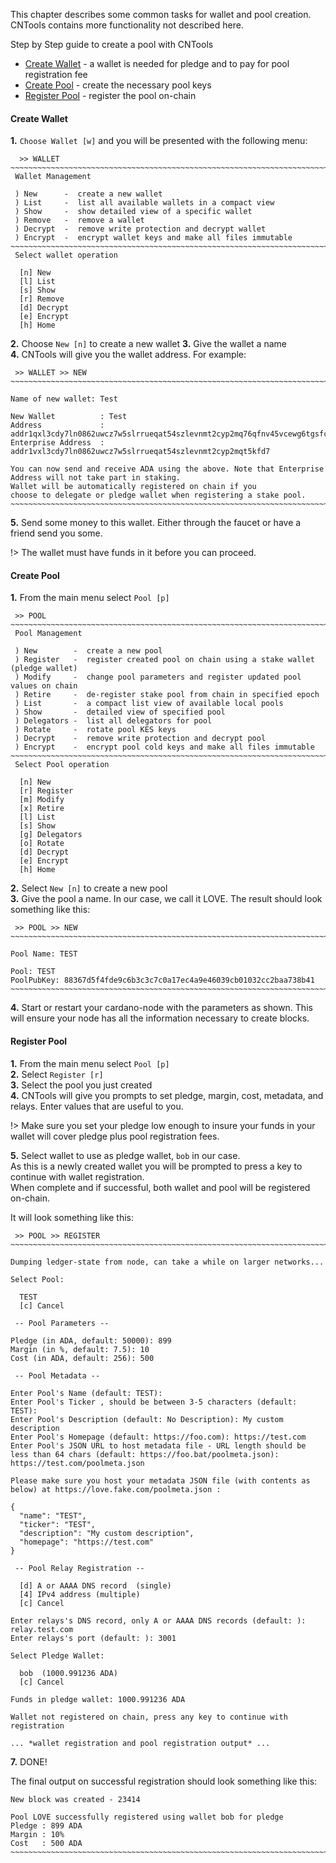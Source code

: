 This chapter describes some common tasks for wallet and pool creation.  
CNTools contains more functionality not described here. 

Step by Step guide to create a pool with CNTools

* [Create Wallet](#create-wallet) - a wallet is needed for pledge and to pay for pool registration fee
* [Create Pool](#create-pool) - create the necessary pool keys 
* [Register Pool](#create-pool) - register the pool on-chain


#### Create Wallet

**1.** `Choose Wallet [w]` and you will be presented with the following menu:
```
  >> WALLET
~~~~~~~~~~~~~~~~~~~~~~~~~~~~~~~~~~~~~~~~~~~~~~~~~~~~~~~~~~~~~~~~~~~~~~~~~~~~~~~~~~~~
 Wallet Management

 ) New      -  create a new wallet
 ) List     -  list all available wallets in a compact view
 ) Show     -  show detailed view of a specific wallet
 ) Remove   -  remove a wallet
 ) Decrypt  -  remove write protection and decrypt wallet
 ) Encrypt  -  encrypt wallet keys and make all files immutable
~~~~~~~~~~~~~~~~~~~~~~~~~~~~~~~~~~~~~~~~~~~~~~~~~~~~~~~~~~~~~~~~~~~~~~~~~~~~~~~~~~~~
 Select wallet operation

  [n] New
  [l] List
  [s] Show
  [r] Remove
  [d] Decrypt
  [e] Encrypt
  [h] Home
```
**2.** Choose `New [n]` to create a new wallet
**3.** Give the wallet a name  
**4.** CNTools will give you the wallet address.  For example:
```
 >> WALLET >> NEW
~~~~~~~~~~~~~~~~~~~~~~~~~~~~~~~~~~~~~~~~~~~~~~~~~~~~~~~~~~~~~~~~~~~~~~~~~~~~~~~~~~~~

Name of new wallet: Test

New Wallet          : Test
Address             : addr1qxl3cdy7ln0862uwcz7w5slrrueqat54szlevnmt2cyp2mq76qfnv45vcewg6tgsfccpltkmd3ukxhgql93mmncrahsqnkk3lq
Enterprise Address  : addr1vxl3cdy7ln0862uwcz7w5slrrueqat54szlevnmt2cyp2mqt5kfd7

You can now send and receive ADA using the above. Note that Enterprise Address will not take part in staking.
Wallet will be automatically registered on chain if you
choose to delegate or pledge wallet when registering a stake pool.
~~~~~~~~~~~~~~~~~~~~~~~~~~~~~~~~~~~~~~~~~~~~~~~~~~~~~~~~~~~~~~~~~~~~~~~~~~~~~~~
```
**5.**  Send some money to this wallet. Either through the faucet or have a friend send you some.

!> The wallet must have funds in it before you can proceed.  


#### Create Pool

**1.** From the main menu select `Pool [p]`
```
 >> POOL
~~~~~~~~~~~~~~~~~~~~~~~~~~~~~~~~~~~~~~~~~~~~~~~~~~~~~~~~~~~~~~~~~~~~~~~~~~~~~~~~~~~~
 Pool Management

 ) New        -  create a new pool
 ) Register   -  register created pool on chain using a stake wallet (pledge wallet)
 ) Modify     -  change pool parameters and register updated pool values on chain
 ) Retire     -  de-register stake pool from chain in specified epoch
 ) List       -  a compact list view of available local pools
 ) Show       -  detailed view of specified pool
 ) Delegators -  list all delegators for pool
 ) Rotate     -  rotate pool KES keys
 ) Decrypt    -  remove write protection and decrypt pool
 ) Encrypt    -  encrypt pool cold keys and make all files immutable
~~~~~~~~~~~~~~~~~~~~~~~~~~~~~~~~~~~~~~~~~~~~~~~~~~~~~~~~~~~~~~~~~~~~~~~~~~~~~~~~~~~~
 Select Pool operation

  [n] New
  [r] Register
  [m] Modify
  [x] Retire
  [l] List
  [s] Show
  [g] Delegators
  [o] Rotate
  [d] Decrypt
  [e] Encrypt
  [h] Home
``` 
**2.**  Select `New [n]` to create a new pool  
**3.**  Give the pool a name. In our case, we call it LOVE.  The result should look something like this:
```
 >> POOL >> NEW
~~~~~~~~~~~~~~~~~~~~~~~~~~~~~~~~~~~~~~~~~~~~~~~~~~~~~~~~~~~~~~~~~~~~~~~~~~~~~~~~~~~~

Pool Name: TEST

Pool: TEST
PoolPubKey: 88367d5f4fde9c6b3c3c7c0a17ec4a9e46039cb01032cc2baa738b41
~~~~~~~~~~~~~~~~~~~~~~~~~~~~~~~~~~~~~~~~~~~~~~~~~~~~~~~~~~~~~~~~~~~~~~~~~~~~~~~~~~~~
```
**4.**  Start or restart your cardano-node with the parameters as shown.  This will ensure your node has all the information necessary to create blocks.  

#### Register Pool

**1.**  From the main menu select `Pool [p]`  
**2.**  Select `Register [r]`  
**3.**  Select the pool you just created  
**4.**  CNTools will give you prompts to set pledge, margin, cost, metadata, and relays. Enter values that are useful to you.  

!> Make sure you set your pledge low enough to insure your funds in your wallet will cover pledge plus pool registration fees.  

**5.**  Select wallet to use as pledge wallet, `bob` in our case.  
As this is a newly created wallet you will be prompted to press a key to continue with wallet registration.  
When complete and if successful, both wallet and pool will be registered on-chain.

It will look something like this:
```
 >> POOL >> REGISTER
~~~~~~~~~~~~~~~~~~~~~~~~~~~~~~~~~~~~~~~~~~~~~~~~~~~~~~~~~~~~~~~~~~~~~~~~~~~~~~~~~~~~

Dumping ledger-state from node, can take a while on larger networks...

Select Pool:

  TEST
  [c] Cancel

 -- Pool Parameters --

Pledge (in ADA, default: 50000): 899
Margin (in %, default: 7.5): 10
Cost (in ADA, default: 256): 500

 -- Pool Metadata --

Enter Pool's Name (default: TEST):
Enter Pool's Ticker , should be between 3-5 characters (default: TEST):
Enter Pool's Description (default: No Description): My custom description
Enter Pool's Homepage (default: https://foo.com): https://test.com
Enter Pool's JSON URL to host metadata file - URL length should be less than 64 chars (default: https://foo.bat/poolmeta.json): https://test.com/poolmeta.json

Please make sure you host your metadata JSON file (with contents as below) at https://love.fake.com/poolmeta.json :

{
  "name": "TEST",
  "ticker": "TEST",
  "description": "My custom description",
  "homepage": "https://test.com"
}

 -- Pool Relay Registration --

  [d] A or AAAA DNS record  (single)
  [4] IPv4 address (multiple)
  [c] Cancel

Enter relays's DNS record, only A or AAAA DNS records (default: ): relay.test.com
Enter relays's port (default: ): 3001

Select Pledge Wallet:

  bob  (1000.991236 ADA)
  [c] Cancel

Funds in pledge wallet: 1000.991236 ADA

Wallet not registered on chain, press any key to continue with registration

... *wallet registration and pool registration output* ... 
```
**7.**  DONE!  

The final output on successful registration should look something like this:
```
New block was created - 23414

Pool LOVE successfully registered using wallet bob for pledge
Pledge : 899 ADA
Margin : 10%
Cost   : 500 ADA
~~~~~~~~~~~~~~~~~~~~~~~~~~~~~~~~~~~~~~~~~~~~~~~~~~~~~~~~~~~~~~~~~~~~~~~~~~~~~~~
```










 

